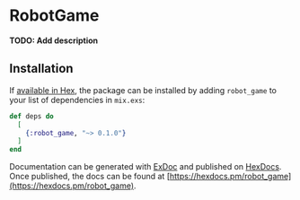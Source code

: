 # RobotGame

**TODO: Add description**

## Installation

If [available in Hex](https://hex.pm/docs/publish), the package can be installed
by adding `robot_game` to your list of dependencies in `mix.exs`:

```elixir
def deps do
  [
    {:robot_game, "~> 0.1.0"}
  ]
end
```

Documentation can be generated with [ExDoc](https://github.com/elixir-lang/ex_doc)
and published on [HexDocs](https://hexdocs.pm). Once published, the docs can
be found at [https://hexdocs.pm/robot_game](https://hexdocs.pm/robot_game).

